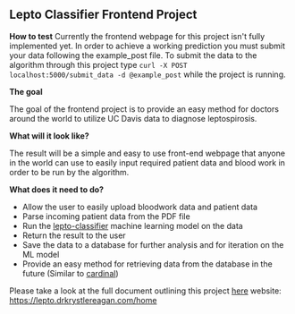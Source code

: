 Lepto Classifier Frontend Project
---
**How to test**
Currently the frontend webpage for this project isn't fully implemented yet. In order to achieve a working prediction you must submit your data following the example_post file. To submit the data to the algorithm through this project type `curl -X POST localhost:5000/submit_data -d @example_post` while the project is running.

**The goal**

The goal of the frontend project is to provide an easy method for doctors around the world to utilize UC Davis data to diagnose leptospirosis. 

**What will it look like?**

The result will be a simple and easy to use front-end webpage that anyone in the world can use to easily input required patient data and blood work in order to be run by the algorithm. 

**What does it need to do?**
- Allow the user to easily upload bloodwork data and patient data
- Parse incoming patient data from the PDF file
- Run the [lepto-classifier](https://github.com/sf-deng/lepto-classifier) machine learning model on the data
- Return the result to the user
- Save the data to a database for further analysis and for iteration on the ML model
- Provide an easy method for retrieving data from the database in the future (Similar to [cardinal](https://github.com/JakeRoggenbuck/cardinal))

Please take a look at the full document outlining this project [here](https://docs.google.com/document/d/1_JbwD9eq7wKAGS854u0sA33uxKoX0pj0M-58mrS5z4s/edit?usp=sharing)
website: https://lepto.drkrystlereagan.com/home 
